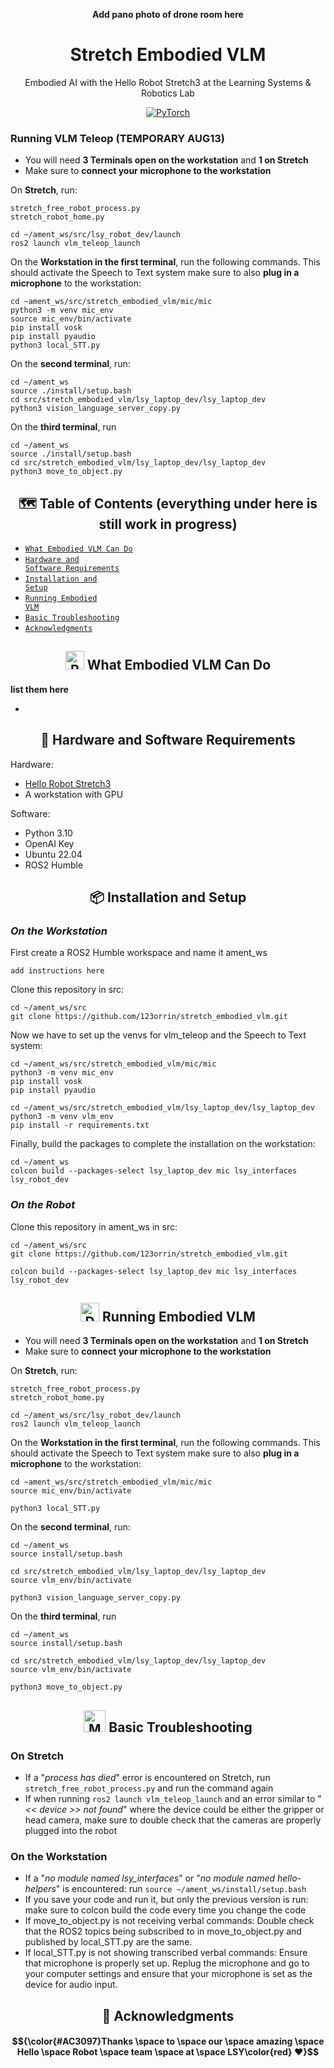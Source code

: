 <div align="center">
  
__Add pano photo of drone room here__
# Stretch Embodied VLM
Embodied AI with the Hello Robot Stretch3 at the Learning Systems & Robotics Lab

[![PyTorch](https://img.shields.io/badge/Demonstration_Video-db6a4b.svg?style=for-the-badge&logo=airplayvideo)](https://shattereddisk.github.io/rickroll/rickroll.mp4)

</div>


### Running VLM Teleop (TEMPORARY AUG13)
- You will need **3 Terminals open on the workstation** and **1 on Stretch**
- Make sure to **connect your microphone to the workstation**

On **Stretch**, run:
```
stretch_free_robot_process.py
stretch_robot_home.py

cd ~/ament_ws/src/lsy_robot_dev/launch
ros2 launch vlm_teleop_launch
```

On the **Workstation in the first terminal**, run the following commands. This should activate the Speech to Text system make sure to also **plug in a microphone** to the workstation:
```
cd ~ament_ws/src/stretch_embodied_vlm/mic/mic
python3 -m venv mic_env
source mic_env/bin/activate
pip install vosk
pip install pyaudio
python3 local_STT.py
```

On the **second terminal**, run:
```
cd ~/ament_ws
source ./install/setup.bash
cd src/stretch_embodied_vlm/lsy_laptop_dev/lsy_laptop_dev
python3 vision_language_server_copy.py
```

On the **third terminal**, run
```
cd ~/ament_ws
source ./install/setup.bash
cd src/stretch_embodied_vlm/lsy_laptop_dev/lsy_laptop_dev
python3 move_to_object.py
```


<div align="center">
  
## 🗺️ Table of Contents (everything under here is still work in progress)
  
</div>

- [<code>What Embodied VLM Can Do
 </code>](#-what-embodied-vlm-can-do)
- [<code>Hardware and Software Requirements</code>](#-hardware-and-software-requirements)
- [<code>Installation and Setup</code>](#-installation-and-setup)
- [<code>Running Embodied VLM</code>](#-running-embodied-vlm)
- [<code>Basic Troubleshooting </code>](#-basic-troubleshooting)
- [<code>Acknowledgments</code>](#-acknowledgments)

<div align="center">

## <img src="https://raw.githubusercontent.com/Tarikul-Islam-Anik/Animated-Fluent-Emojis/master/Emojis/Smilies/Robot.png" alt="Robot" width="30" height="30" /> What Embodied VLM Can Do

</div>

__list them here__

*
<div align="center">

## 📗 Hardware and Software Requirements

</div>

Hardware:
* [Hello Robot Stretch3](https://hello-robot.com/) 
* A workstation with GPU 

Software:
* Python 3.10 
* OpenAI Key 
* Ubuntu 22.04
* ROS2 Humble


<div align="center">

## 📦 Installation and Setup

</div>


### _On the Workstation_
First create a ROS2 Humble workspace and name it ament_ws
```
add instructions here
```

Clone this repository in src:
```
cd ~/ament_ws/src
git clone https://github.com/123orrin/stretch_embodied_vlm.git
```

Now we have to set up the venvs for vlm_teleop and the Speech to Text system:
```
cd ~/ament_ws/src/stretch_embodied_vlm/mic/mic
python3 -m venv mic_env
pip install vosk
pip install pyaudio

cd ~/ament_ws/src/stretch_embodied_vlm/lsy_laptop_dev/lsy_laptop_dev
python3 -m venv vlm_env
pip install -r requirements.txt
```


Finally, build the packages to complete the installation on the workstation:
```
cd ~/ament_ws
colcon build --packages-select lsy_laptop_dev mic lsy_interfaces lsy_robot_dev
```

### _On the Robot_
Clone this repository in ament_ws in src:

```
cd ~/ament_ws/src
git clone https://github.com/123orrin/stretch_embodied_vlm.git

colcon build --packages-select lsy_laptop_dev mic lsy_interfaces lsy_robot_dev
```

<div align="center">

## <img src="https://raw.githubusercontent.com/Tarikul-Islam-Anik/Animated-Fluent-Emojis/master/Emojis/Objects/Desktop%20Computer.png" alt="Desktop Computer" width="30" height="30" /> Running Embodied VLM

</div>

- You will need **3 Terminals open on the workstation** and **1 on Stretch**
- Make sure to **connect your microphone to the workstation**

On **Stretch**, run:
```
stretch_free_robot_process.py
stretch_robot_home.py

cd ~/ament_ws/src/lsy_robot_dev/launch
ros2 launch vlm_teleop_launch
```

On the **Workstation in the first terminal**, run the following commands. This should activate the Speech to Text system make sure to also **plug in a microphone** to the workstation:
```
cd ~ament_ws/src/stretch_embodied_vlm/mic/mic
source mic_env/bin/activate

python3 local_STT.py
```

On the **second terminal**, run:
```
cd ~/ament_ws
source install/setup.bash

cd src/stretch_embodied_vlm/lsy_laptop_dev/lsy_laptop_dev
source vlm_env/bin/activate

python3 vision_language_server_copy.py
```

On the **third terminal**, run
```
cd ~/ament_ws
source install/setup.bash

cd src/stretch_embodied_vlm/lsy_laptop_dev/lsy_laptop_dev
source vlm_env/bin/activate

python3 move_to_object.py
```

<div align="center">

## <img src="https://raw.githubusercontent.com/Tarikul-Islam-Anik/Animated-Fluent-Emojis/master/Emojis/People%20with%20professions/Man%20Mechanic%20Light%20Skin%20Tone.png" alt="Man Mechanic Light Skin Tone" width="35" height="35" /> Basic Troubleshooting

</div>

### On Stretch
- If a "_process has died_" error is encountered on Stretch, run ```stretch_free_robot_process.py``` and run the command again
- If when running ```ros2 launch vlm_teleop_launch``` and an error similar to "_<< device >> not found_" where the device could be either the gripper or head camera, make sure to double check that the cameras are properly plugged into the robot

### On the Workstation
- If a "_no module named lsy_interfaces_" or "_no module named hello-helpers_" is encountered: run ```source ~/ament_ws/install/setup.bash```
- If you save your code and run it, but only the previous version is run: make sure to colcon build the code every time you change the code
- If move_to_object.py is not receiving verbal commands: Double check that the ROS2 topics being subscribed to in move_to_object.py and published by local_STT.py are the same.
- If local_STT.py is not showing transcribed verbal commands: Ensure that microphone is properly set up. Replug the microphone and  go to your computer settings and ensure that your microphone is set as the device for audio input.



<div align="center">

## 📢 Acknowledgments

</div>

#### $${\color{#AC3097}Thanks \space to \space our \space amazing \space Hello \space Robot \space team \space at \space LSY\color{red} ❤️}$$






